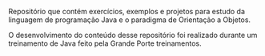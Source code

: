 Repositório que contém exercícios, exemplos e projetos para estudo da linguagem de programação Java e o paradigma de Orientação a Objetos.

O desenvolvimento do conteúdo desse repositório foi realizado durante um treinamento de Java feito pela Grande Porte treinamentos.
